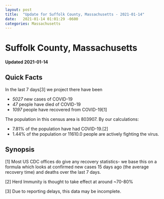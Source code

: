 ```yaml
---
layout: post
title:  "Update for Suffolk County, Massachusetts - 2021-01-14"
date:   2021-01-14 01:01:29 -0600
categories: Massachusetts
---
```


# Suffolk County, Massachusetts
#### Updated 2021-01-14

## Quick Facts

In the last 7 days[3] we project there have been
- *5027* new cases of COVID-19
- *47* people have died of COVID-19
- *1097* people have recovered from COVID-19[1]

The population in this census area is 803907. By our calculations:
- 7.81% of the population have had COVID-19.[2]
- 1.44% of the population or 11610.0 people are actively fighting the virus.

## Synopsis




[1] Most US CDC offices do give any recovery statistics- we base this on a formula which looks at confirmed new cases
15 days ago (the average recovery time) and deaths over the last 7 days.

[2] Herd Immunity is thought to take effect at around ~70-80%

[3] Due to reporting delays, this data may be incomplete.
 
    